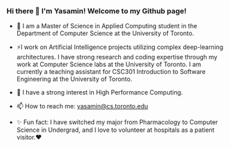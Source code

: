### Hi there 👋 I'm Yasamin! Welcome to my Github page!

- 🌱 I am a Master of Science in Applied Computing student in the Department of Computer Science at the University of Toronto. 

- ⚡I work on Artificial Intelligence projects utilizing complex deep-learning architectures. I have strong research and coding expertise through my work at Computer Science labs at the University of Toronto.  I am currently a teaching assistant for CSC301 Introduction to Software Engineering at the University of Toronto.
-  🚀 I have a strong interest in High Performance Computing.
- 📫 How to reach me: yasamin@cs.toronto.edu
- ✨ Fun fact: I have switched my major from Pharmacology to Computer Science in Undergrad, and I love to volunteer at hospitals as a patient visitor.❤️

